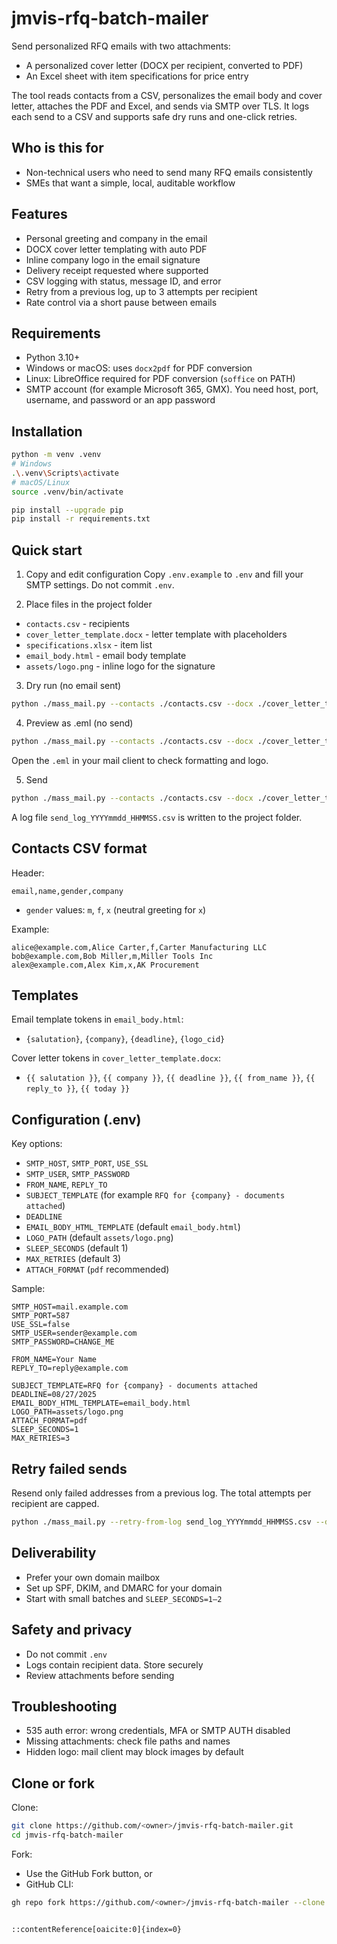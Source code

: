 # jmvis-rfq-batch-mailer
Send personalized RFQ emails with two attachments:
- A personalized cover letter (DOCX per recipient, converted to PDF)
- An Excel sheet with item specifications for price entry

The tool reads contacts from a CSV, personalizes the email body and cover letter, attaches the PDF and Excel, and sends via SMTP over TLS. It logs each send to a CSV and supports safe dry runs and one-click retries.

## Who is this for
- Non-technical users who need to send many RFQ emails consistently
- SMEs that want a simple, local, auditable workflow

## Features
- Personal greeting and company in the email
- DOCX cover letter templating with auto PDF
- Inline company logo in the email signature
- Delivery receipt requested where supported
- CSV logging with status, message ID, and error
- Retry from a previous log, up to 3 attempts per recipient
- Rate control via a short pause between emails

## Requirements
- Python 3.10+
- Windows or macOS: uses `docx2pdf` for PDF conversion
- Linux: LibreOffice required for PDF conversion (`soffice` on PATH)
- SMTP account (for example Microsoft 365, GMX). You need host, port, username, and password or an app password

## Installation
```bash
python -m venv .venv
# Windows
.\.venv\Scripts\activate
# macOS/Linux
source .venv/bin/activate

pip install --upgrade pip
pip install -r requirements.txt
````

## Quick start
1. Copy and edit configuration
   Copy `.env.example` to `.env` and fill your SMTP settings. Do not commit `.env`.

2. Place files in the project folder

* `contacts.csv` - recipients
* `cover_letter_template.docx` - letter template with placeholders
* `specifications.xlsx` - item list
* `email_body.html` - email body template
* `assets/logo.png` - inline logo for the signature

3. Dry run (no email sent)

```bash
python ./mass_mail.py --contacts ./contacts.csv --docx ./cover_letter_template.docx --xlsx ./specifications.xlsx --dry-run
```

4. Preview as .eml (no send)

```bash
python ./mass_mail.py --contacts ./contacts.csv --docx ./cover_letter_template.docx --xlsx ./specifications.xlsx --save-eml-out outbox --limit 1
```

Open the `.eml` in your mail client to check formatting and logo.

5. Send

```bash
python ./mass_mail.py --contacts ./contacts.csv --docx ./cover_letter_template.docx --xlsx ./specifications.xlsx
```

A log file `send_log_YYYYmmdd_HHMMSS.csv` is written to the project folder.

## Contacts CSV format
Header:

```csv
email,name,gender,company
```

* `gender` values: `m`, `f`, `x` (neutral greeting for `x`)

Example:

```csv
alice@example.com,Alice Carter,f,Carter Manufacturing LLC
bob@example.com,Bob Miller,m,Miller Tools Inc
alex@example.com,Alex Kim,x,AK Procurement
```

## Templates
Email template tokens in `email_body.html`:

* `{salutation}`, `{company}`, `{deadline}`, `{logo_cid}`

Cover letter tokens in `cover_letter_template.docx`:

* `{{ salutation }}`, `{{ company }}`, `{{ deadline }}`, `{{ from_name }}`, `{{ reply_to }}`, `{{ today }}`

## Configuration (.env)
Key options:

* `SMTP_HOST`, `SMTP_PORT`, `USE_SSL`
* `SMTP_USER`, `SMTP_PASSWORD`
* `FROM_NAME`, `REPLY_TO`
* `SUBJECT_TEMPLATE` (for example `RFQ for {company} - documents attached`)
* `DEADLINE`
* `EMAIL_BODY_HTML_TEMPLATE` (default `email_body.html`)
* `LOGO_PATH` (default `assets/logo.png`)
* `SLEEP_SECONDS` (default 1)
* `MAX_RETRIES` (default 3)
* `ATTACH_FORMAT` (`pdf` recommended)

Sample:

```dotenv
SMTP_HOST=mail.example.com
SMTP_PORT=587
USE_SSL=false
SMTP_USER=sender@example.com
SMTP_PASSWORD=CHANGE_ME

FROM_NAME=Your Name
REPLY_TO=reply@example.com

SUBJECT_TEMPLATE=RFQ for {company} - documents attached
DEADLINE=08/27/2025
EMAIL_BODY_HTML_TEMPLATE=email_body.html
LOGO_PATH=assets/logo.png
ATTACH_FORMAT=pdf
SLEEP_SECONDS=1
MAX_RETRIES=3
```

## Retry failed sends
Resend only failed addresses from a previous log. The total attempts per recipient are capped.

```bash
python ./mass_mail.py --retry-from-log send_log_YYYYmmdd_HHMMSS.csv --docx ./cover_letter_template.docx --xlsx ./specifications.xlsx
```

## Deliverability
* Prefer your own domain mailbox
* Set up SPF, DKIM, and DMARC for your domain
* Start with small batches and `SLEEP_SECONDS=1–2`

## Safety and privacy
* Do not commit `.env`
* Logs contain recipient data. Store securely
* Review attachments before sending

## Troubleshooting
* 535 auth error: wrong credentials, MFA or SMTP AUTH disabled
* Missing attachments: check file paths and names
* Hidden logo: mail client may block images by default

## Clone or fork
Clone:

```bash
git clone https://github.com/<owner>/jmvis-rfq-batch-mailer.git
cd jmvis-rfq-batch-mailer
```

Fork:

* Use the GitHub Fork button, or
* GitHub CLI:

```bash
gh repo fork https://github.com/<owner>/jmvis-rfq-batch-mailer --clone
```

```

::contentReference[oaicite:0]{index=0}
```
